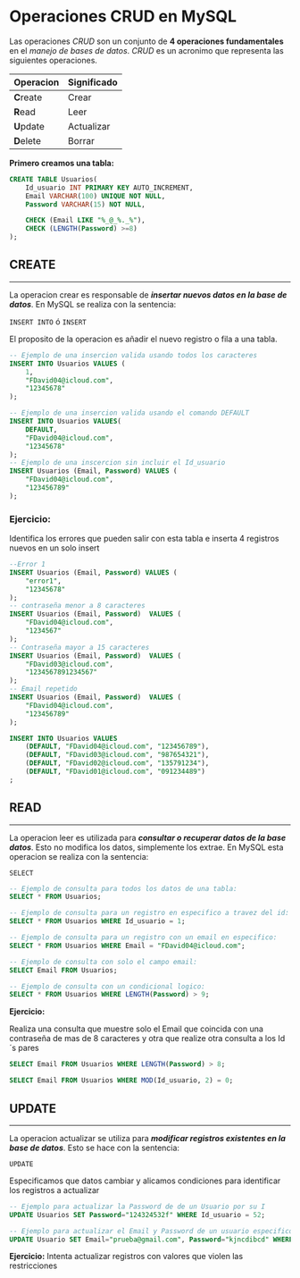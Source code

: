 # Operaciones CRUD en MySQL

Las operaciones *CRUD* son un conjunto de **4 operaciones fundamentales** en el *manejo de bases de datos*. *CRUD* es un acronimo que representa las siguientes operaciones.

| Operacion | Significado |
|-----------|-------------|
| **C**reate| Crear       |
| **R**ead  | Leer        |  
| **U**pdate| Actualizar  |
| **D**elete|  Borrar     |
  



**Primero creamos una tabla:**

```sql
CREATE TABLE Usuarios(
    Id_usuario INT PRIMARY KEY AUTO_INCREMENT,
    Email VARCHAR(100) UNIQUE NOT NULL,
    Password VARCHAR(15) NOT NULL,

    CHECK (Email LIKE "%_@_%._%"),
    CHECK (LENGTH(Password) >=8)
);
```

## CREATE
---
La operacion crear es responsable de ***insertar nuevos datos en la base de datos***. En MySQL se realiza con la sentencia: 

`INSERT INTO` ó `INSERT`

El proposito de la operacion es añadir el nuevo registro o fila a una tabla.

```sql
-- Ejemplo de una insercion valida usando todos los caracteres
INSERT INTO Usuarios VALUES (
    1, 
    "FDavid04@icloud.com", 
    "12345678"
);

-- Ejemplo de una insercion valida usando el comando DEFAULT
INSERT INTO Usuarios VALUES(
    DEFAULT,
    "FDavid04@icloud.com", 
    "12345678"
);
-- Ejemplo de una inscercion sin incluir el Id_usuario
INSERT Usuarios (Email, Password) VALUES (
    "FDavid04@icloud.com",
    "123456789"
);
```

### Ejercicio:
Identifica los errores que pueden salir con esta tabla e inserta 4 registros nuevos en un solo insert

```sql
--Error 1
INSERT Usuarios (Email, Password) VALUES (
    "error1",
    "12345678"
);
-- contraseña menor a 8 caracteres
INSERT Usuarios (Email, Password)  VALUES (
    "FDavid04@icloud.com",
    "1234567"
);
-- Contraseña mayor a 15 caracteres
INSERT Usuarios (Email, Password)  VALUES (
    "FDavid03@icloud.com",
    "1234567891234567"
);
-- Email repetido
INSERT Usuarios (Email, Password)  VALUES (
    "FDavid04@icloud.com",
    "123456789"
);

INSERT INTO Usuarios VALUES
    (DEFAULT, "FDavid04@icloud.com", "123456789"),
    (DEFAULT, "FDavid03@icloud.com", "987654321"),
    (DEFAULT, "FDavid02@icloud.com", "135791234"),
    (DEFAULT, "FDavid01@icloud.com", "091234489")
;

```

## READ
---
La operacion leer es utilizada para ***consultar o recuperar datos de la base datos***. Esto no modifica los datos, simplemente los extrae. En MySQL esta operacion se realiza con la sentencia:

`SELECT`
```sql
-- Ejemplo de consulta para todos los datos de una tabla:
SELECT * FROM Usuarios;

-- Ejemplo de consulta para un registro en especifico a travez del id:
SELECT * FROM Usuarios WHERE Id_usuario = 1;

-- Ejemplo de consulta para un registro con un email en especifico:
SELECT * FROM Usuarios WHERE Email = "FDavid04@icloud.com";

-- Ejemplo de consulta con solo el campo email:
SELECT Email FROM Usuarios;

-- Ejemplo de consulta con un condicional logico:
SELECT * FROM Usuarios WHERE LENGTH(Password) > 9;

```

**Ejercicio:**

Realiza una consulta que muestre solo el Email que coincida con una contraseña de mas de 8 caracteres y otra que realize otra consulta a los Id´s pares

```sql
SELECT Email FROM Usuarios WHERE LENGTH(Password) > 8;

SELECT Email FROM Usuarios WHERE MOD(Id_usuario, 2) = 0;
```

## UPDATE
---
La operacion actualizar se utiliza para ***modificar registros existentes en la base de datos***. Esto se hace con la sentencia: 

`UPDATE`

Especificamos que datos cambiar y alicamos condiciones para identificar los registros a actualizar 

```sql
-- Ejemplo para actualizar la Password de de un Usuario por su I
UPDATE Usuarios SET Password="124324532f" WHERE Id_usuario = 52;

-- Ejemplo para actualizar el Email y Password de un usuario especifico
UPDATE Usuario SET Email="prueba@gmail.com", Password="kjncdibcd" WHERE Id_usuario=52;

```

**Ejercicio:**
Intenta actualizar registros con valores que violen las restricciones
